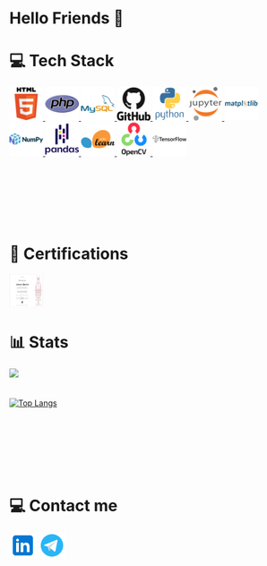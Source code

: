 # Hello Friends 👋

# 💻 Tech Stack
<p align="left">
<a href="https://www.w3.org/html/" target="_blank" rel="noreferrer"> <img src="https://raw.githubusercontent.com/devicons/devicon/master/icons/html5/html5-original-wordmark.svg" alt="html5" width="60" height="60"/> </a> 
 <a href="https://www.php.net/" target="_blank" rel="noreferrer"> <img src="https://github.com/devicons/devicon/blob/master/icons/php/php-original.svg" alt="php" width="60" height="60"/> </a>
<a href="https://www.mysql.com/" target="_blank" rel="noreferrer"> <img src="https://raw.githubusercontent.com/devicons/devicon/master/icons/mysql/mysql-original-wordmark.svg" alt="mysql" width="60" height="60"/> </a>
 <a href="https://github.com/" target="_blank" rel="noreferrer"> <img src="https://github.com/devicons/devicon/blob/master/icons/github/github-original-wordmark.svg" alt="github" width="60" height="60"/> </a>
<a href="https://www.python.org" target="_blank" rel="noreferrer"> <img src="https://github.com/devicons/devicon/blob/master/icons/python/python-original-wordmark.svg" alt="python" width="60" height="60"/> </a>
 <a href="https://jupyter.org/" target="_blank" rel="noreferrer"> <img src="https://github.com/devicons/devicon/blob/master/icons/jupyter/jupyter-original-wordmark.svg" alt="jupyternotebook" width="60" height="60"/> </a>
<a href="https://matplotlib.org/" target="_blank" rel="noreferrer"> <img src="https://github.com/devicons/devicon/blob/master/icons/matplotlib/matplotlib-original-wordmark.svg" alt="matplotlib" width="60" height="60"/> </a>
<a href="https://numpy.org/" target="_blank" rel="noreferrer"> <img src="https://github.com/devicons/devicon/blob/master/icons/numpy/numpy-original-wordmark.svg" alt="numpy" width="60" height="60"/> </a>
<a href="https://pandas.pydata.org/" target="_blank" rel="noreferrer"> <img src="https://github.com/devicons/devicon/blob/master/icons/pandas/pandas-original-wordmark.svg" alt="pandas" width="60" height="60"/> </a>
<a href="https://scikit-learn.org/" target="_blank" rel="noreferrer"> <img src="https://github.com/devicons/devicon/blob/master/icons/scikitlearn/scikitlearn-original.svg" alt="scikitlearn" width="60" height="60"/> </a>
 <a href="https://opencv.org/" target="_blank" rel="noreferrer"> <img src="https://github.com/devicons/devicon/blob/master/icons/opencv/opencv-original-wordmark.svg" alt="opencv" width="60" height="60"/> </a>
<a href="https://www.tensorflow.org/" target="_blank" rel="noreferrer"> <img src="https://github.com/devicons/devicon/blob/master/icons/tensorflow/tensorflow-line-wordmark.svg" alt="tensorflow" width="60" height="60"/> </a>

</p>

<br><br><br>
<br><br><br>

# 🧾 Certifications
<p align="left">
<a href="https://cs50.harvard.edu/certificates/a166b4ae-e7ab-4dc0-a12a-350aabbc8596" target="_blank" rel="noreferrer"> <img src="https://github.com/AGH11/AGH11/blob/main/CS50x.png" alt="cs50x" width="60" height="60"/> </a> 
 
</p>

# 📊 Stats
![](https://github-readme-streak-stats.herokuapp.com/?user=AGH11&theme=chartreuse-dark&hide_border=false)
<br><br><br>
[![Top Langs](https://github-readme-stats.vercel.app/api/top-langs/?username=AGH11&layout=donut&theme=chartreuse-dark&hide_border=false)](https://github.com/AGH11/github-readme-stats)

<br><br><br>
<br><br><br>

# 💻 Contact me
<a target="_blank" href="https://www.linkedin.com/in/alireza-ghaderi-30998622a/" rel="some text"><img src="https://github.com/AGH11/AGH11/blob/main/linkedin.png" alt="Linkedin"/></a>
<a target="_blank" href="https://t.me/Pylieza" rel="some text"><img src="https://github.com/AGH11/AGH11/blob/main/telegram.png" alt="Telegram"/></a>
